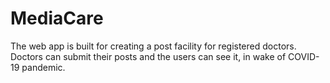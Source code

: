 # MediaCare
The web app is built for creating a post facility for registered doctors. Doctors can submit their posts and the users can see it, in wake of COVID-19 pandemic.
